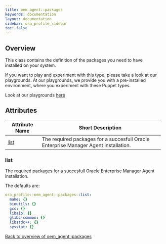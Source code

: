 ```yaml
---
title: oem agent::packages
keywords: documentation
layout: documentation
sidebar: ora_profile_sidebar
toc: false
---
```

## Overview

This class contains the definition of the packages you need to have installed on your system.




If you want to play and experiment with this type, please take a look at our playgrounds. At our playgrounds, 
we provide you with a pre-installed environment, where you experiment with these Puppet types.

Look at our playgrounds [here](/playgrounds#oracle)

## Attributes



Attribute Name                    | Short Description                                                                    |
--------------------------------- | ------------------------------------------------------------------------------------ |
[list](#oem_agent::packages_list) | The required packages for a succesfull Oracle Enterprise Manager Agent installation. |




### list<a name='oem_agent::packages_list'>

The required packages for a succesfull Oracle Enterprise Manager Agent installation.

The defaults are:

```yaml
ora_profile::oem_agent::packages::list:
  make: {}
  binutils: {}
  gcc: {}
  libaio: {}
  glibc-common: {}
  libstdc++: {}
  sysstat: {}
```


[Back to overview of oem_agent::packages](#attributes)
